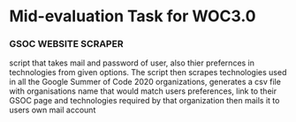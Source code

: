 # Mid-evaluation Task for WOC3.0
### GSOC WEBSITE SCRAPER
script that takes mail and password of user, also thier prefernces in technologies from given options.
The script then scrapes technologies used in all the Google Summer of Code 2020 organizations,
generates a csv file with organisations name that would match users preferences, link to their GSOC page 
and technologies required by that organization then mails it to users own mail account 
